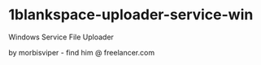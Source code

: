 1blankspace-uploader-service-win
================================

Windows Service File Uploader

by morbisviper - find him @ freelancer.com
